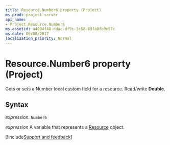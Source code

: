 ```yaml
---
title: Resource.Number6 property (Project)
ms.prod: project-server
api_name:
- Project.Resource.Number6
ms.assetid: a4094f48-ddac-df9c-3c58-89fa0fb9e57c
ms.date: 06/08/2017
localization_priority: Normal
---
```



# Resource.Number6 property (Project)

Gets or sets a Number local custom field for a resource. Read/write  **Double**.


## Syntax

_expression_. `Number6`

_expression_ A variable that represents a [Resource](./Project.Resource.md) object.

[!include[Support and feedback](~/includes/feedback-boilerplate.md)]